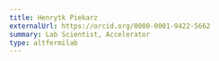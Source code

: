 ```yaml
---
title: Henrytk Piekarz
externalUrl: https://orcid.org/0000-0001-9422-5662
summary: Lab Scientist, Accelerator
type: altfermilab
---
```

